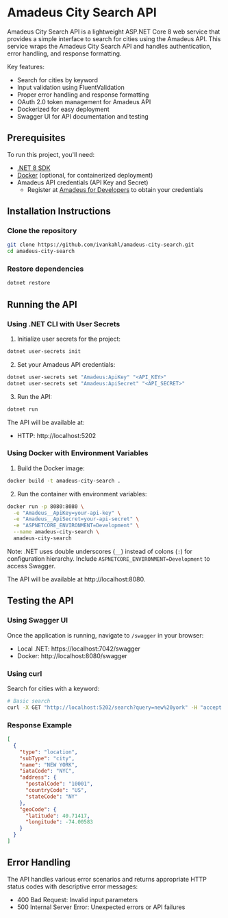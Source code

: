 # Amadeus City Search API

Amadeus City Search API is a lightweight ASP.NET Core 8 web service that provides a simple interface to search for cities using the Amadeus API. This service wraps the Amadeus City Search API and handles authentication, error handling, and response formatting.

Key features:
- Search for cities by keyword
- Input validation using FluentValidation
- Proper error handling and response formatting
- OAuth 2.0 token management for Amadeus API
- Dockerized for easy deployment
- Swagger UI for API documentation and testing

## Prerequisites

To run this project, you'll need:

- [.NET 8 SDK](https://dotnet.microsoft.com/download/dotnet/8.0)
- [Docker](https://www.docker.com/products/docker-desktop) (optional, for containerized deployment)
- Amadeus API credentials (API Key and Secret)
  - Register at [Amadeus for Developers](https://developers.amadeus.com/) to obtain your credentials

## Installation Instructions

### Clone the repository

```bash
git clone https://github.com/ivankahl/amadeus-city-search.git
cd amadeus-city-search
```

### Restore dependencies

```bash
dotnet restore
```

## Running the API

### Using .NET CLI with User Secrets

1. Initialize user secrets for the project:

```bash
dotnet user-secrets init
```

2. Set your Amadeus API credentials:

```bash
dotnet user-secrets set "Amadeus:ApiKey" "<API_KEY>"
dotnet user-secrets set "Amadeus:ApiSecret" "<API_SECRET>"
```

3. Run the API:

```bash
dotnet run
```

The API will be available at:
- HTTP: http://localhost:5202

### Using Docker with Environment Variables

1. Build the Docker image:

```bash
docker build -t amadeus-city-search .
```

2. Run the container with environment variables:

```bash
docker run -p 8080:8080 \
  -e "Amadeus__ApiKey=your-api-key" \
  -e "Amadeus__ApiSecret=your-api-secret" \
  -e "ASPNETCORE_ENVIRONMENT=Development" \
  --name amadeus-city-search \
  amadeus-city-search
```

Note: .NET uses double underscores (`__`) instead of colons (`:`) for configuration hierarchy. Include `ASPNETCORE_ENVIRONMENT=Development` to access Swagger.

The API will be available at http://localhost:8080.

## Testing the API

### Using Swagger UI

Once the application is running, navigate to `/swagger` in your browser:
- Local .NET: https://localhost:7042/swagger
- Docker: http://localhost:8080/swagger

### Using curl

Search for cities with a keyword:

```bash
# Basic search
curl -X GET "http://localhost:5202/search?query=new%20york" -H "accept: application/json"
```

### Response Example

```json
[
  {
    "type": "location",
    "subType": "city",
    "name": "NEW YORK",
    "iataCode": "NYC",
    "address": {
      "postalCode": "10001",
      "countryCode": "US",
      "stateCode": "NY"
    },
    "geoCode": {
      "latitude": 40.71417,
      "longitude": -74.00583
    }
  }
]
```

## Error Handling

The API handles various error scenarios and returns appropriate HTTP status codes with descriptive error messages:

- 400 Bad Request: Invalid input parameters
- 500 Internal Server Error: Unexpected errors or API failures
